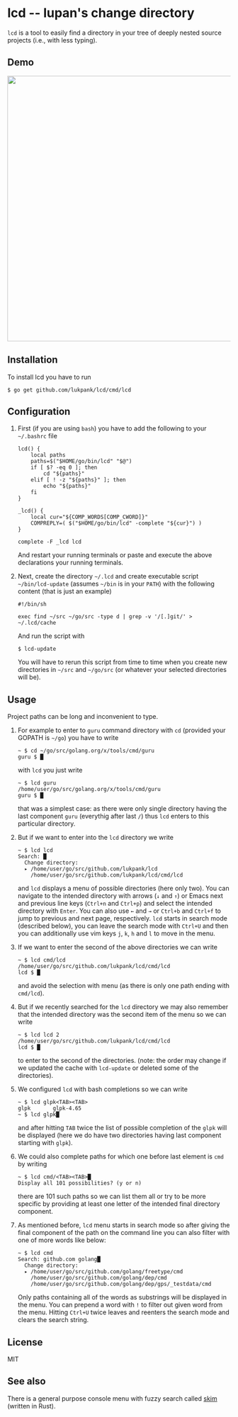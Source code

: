 # lcd -- lupan's change directory

`lcd` is a tool to easily find a directory in your tree of deeply
nested source projects (i.e., with less typing).


## Demo

<a href="https://asciinema.org/a/aU0m0jwFPPlL1pQvDdgjHrSYF" target="_blank"><img src="https://asciinema.org/a/aU0m0jwFPPlL1pQvDdgjHrSYF.png" width="600"/></a>


## Installation

To install lcd you have to run

```
$ go get github.com/lukpank/lcd/cmd/lcd
```


## Configuration

1. First (if you are using `bash`) you have to add the following to
   your `~/.bashrc` file

   ```
   lcd() {
       local paths
       paths=$("$HOME/go/bin/lcd" "$@")
       if [ $? -eq 0 ]; then
           cd "${paths}"
       elif [ ! -z "${paths}" ]; then
           echo "${paths}"
       fi
   }

   _lcd() {
       local cur="${COMP_WORDS[COMP_CWORD]}"
       COMPREPLY=( $("$HOME/go/bin/lcd" -complete "${cur}") )
   }

   complete -F _lcd lcd
   ```

   And restart your running terminals or paste and execute the above
   declarations your running terminals.

2. Next, create the directory `~/.lcd` and create executable script
   `~/bin/lcd-update` (assumes `~/bin` is in your `PATH`) with the
   following content (that is just an example)

   ```
   #!/bin/sh

   exec find ~/src ~/go/src -type d | grep -v '/[.]git/' > ~/.lcd/cache
   ```

   And run the script with

   ```
   $ lcd-update
   ```

   You will have to rerun this script from time to time when you
   create new directories in `~/src` and `~/go/src` (or whatever your
   selected directories will be).


## Usage

Project paths can be long and inconvenient to type.

1. For example to enter to `guru` command directory with `cd`
   (provided your GOPATH is `~/go`) you have to write

   ```
   ~ $ cd ~/go/src/golang.org/x/tools/cmd/guru
   guru $ █
   ```

   with `lcd` you just write

   ```
   ~ $ lcd guru
   /home/user/go/src/golang.org/x/tools/cmd/guru
   guru $ █
   ```

   that was a simplest case: as there were only single directory
   having the last component `guru` (everythig after last `/`) thus
   `lcd` enters to this particular directory.

2. But if we want to enter into the `lcd` directory we write

   ```
   ~ $ lcd lcd
   Search: █
     Change directory:
     ▸ /home/user/go/src/github.com/lukpank/lcd
       /home/user/go/src/github.com/lukpank/lcd/cmd/lcd
   ```

   and `lcd` displays a menu of possible directories (here only two).
   You can navigate to the intended directory with arrows (`↓` and
   `↑`) or Emacs next and previous line keys (`Ctrl+n` and `Ctrl+p`)
   and select the intended directory with `Enter`.  You can also use
   `←` and `→` or `Ctrl+b` and `Ctrl+f` to jump to previous and next
   page, respectively.  `lcd` starts in search mode (described below),
   you can leave the search mode with `Ctrl+U` and then you can
   additionally use vim keys `j`, `k`, `h` and `l` to move in the
   menu.


3. If we want to enter the second of the above directories we can
   write

   ```
   ~ $ lcd cmd/lcd
   /home/user/go/src/github.com/lukpank/lcd/cmd/lcd
   lcd $ █
   ```

   and avoid the selection with menu (as there is only one path ending
   with `cmd/lcd`).

4. But if we recently searched for the `lcd` directory we may also
   remember that the intended directory was the second item of the
   menu so we can write

   ```
   ~ $ lcd lcd 2
   /home/user/go/src/github.com/lukpank/lcd/cmd/lcd
   lcd $ █
   ```

   to enter to the second of the directories. (note: the order may
   change if we updated the cache with `lcd-update` or deleted some of
   the directories).

5. We configured `lcd` with bash completions so we can write

   ```
   ~ $ lcd glpk<TAB><TAB>
   glpk       glpk-4.65
   ~ $ lcd glpk█
   ```

   and after hitting `TAB` twice the list of possible completion of
   the `glpk` will be displayed (here we do have two directories
   having last component starting with `glpk`).

6. We could also complete paths for which one before last element is
   `cmd` by writing

   ```
   ~ $ lcd cmd/<TAB><TAB>█
   Display all 101 possibilities? (y or n)
   ```

   there are 101 such paths so we can list them all or try to be more
   specific by providing at least one letter of the intended final
   directory component.

7. As mentioned before, `lcd` menu starts in search mode so after
   giving the final component of the path on the command line you can
   also filter with one of more words like below:

   ```
   ~ $ lcd cmd
   Search: github.com golang█
     Change directory:
     ▸ /home/user/go/src/github.com/golang/freetype/cmd
       /home/user/go/src/github.com/golang/dep/cmd
       /home/user/go/src/github.com/golang/dep/gps/_testdata/cmd
   ```

   Only paths containing all of the words as substrings will be
   displayed in the menu. You can prepend a word with `!` to filter
   out given word from the menu.  Hitting `Ctrl+U` twice leaves and
   reenters the search mode and clears the search string.


## License

MIT


## See also

There is a general purpose console menu with fuzzy search called
[skim](https://crates.io/crates/skim) (written in Rust).
